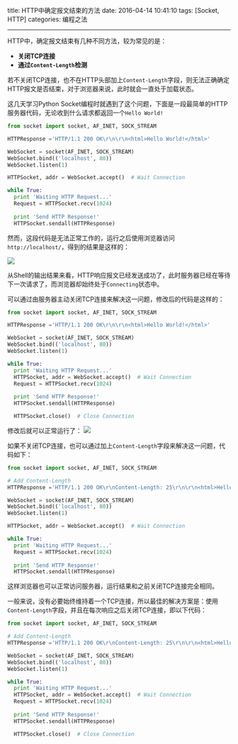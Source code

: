 title: HTTP中确定报文结束的方法
date: 2016-04-14 10:41:10
tags: [Socket, HTTP]
categories: 编程之法

---

HTTP中，确定报文结束有几种不同方法，较为常见的是：
- **关闭TCP连接**
- **通过`Content-Length`检测**

若不关闭TCP连接，也不在HTTP头部加上`Content-Length`字段，则无法正确确定HTTP报文是否结束，对于浏览器来说，此时就会一直处于加载状态。

<!--more-->

这几天学习Python Socket编程时就遇到了这个问题，下面是一段最简单的HTTP服务器代码，无论收到什么请求都返回一个`Hello World!`

``` python
from socket import socket, AF_INET, SOCK_STREAM

HTTPResponse ='HTTP/1.1 200 OK\r\n\r\n<html>Hello World!</html>'

WebSocket = socket(AF_INET, SOCK_STREAM)
WebSocket.bind(('localhost', 80))
WebSocket.listen(1)

HTTPSocket, addr = WebSocket.accept()  # Wait Connection

while True:
  print 'Waiting HTTP Request...'
  Request = HTTPSocket.recv(1024)
  
  print 'Send HTTP Response!'
  HTTPSocket.sendall(HTTPResponse)
```

然而，这段代码是无法正常工作的，运行之后使用浏览器访问`http://localhost/`，得到的结果是这样的：

![](https://pic.gaomf.store/20160414085934.png)

从Shell的输出结果来看，HTTP响应报文已经发送成功了，此时服务器已经在等待下一次请求了，而浏览器却始终处于`Connecting`状态中。

可以通过由服务器主动关闭TCP连接来解决这一问题，修改后的代码是这样的：

``` python
from socket import socket, AF_INET, SOCK_STREAM

HTTPResponse ='HTTP/1.1 200 OK\r\n\r\n<html>Hello World!</html>'

WebSocket = socket(AF_INET, SOCK_STREAM)
WebSocket.bind(('localhost', 80))
WebSocket.listen(1)

while True:
  print 'Waiting HTTP Request...'
  HTTPSocket, addr = WebSocket.accept()  # Wait Connection
  Request = HTTPSocket.recv(1024)
  
  print 'Send HTTP Response!'
  HTTPSocket.sendall(HTTPResponse)

  HTTPSocket.close()  # Close Connection
```

修改后就可以正常运行了：
![](https://pic.gaomf.store/20160414085607.png)

如果不关闭TCP连接，也可以通过加上`Content-Length`字段来解决这一问题，代码如下：

``` python
from socket import socket, AF_INET, SOCK_STREAM

# Add Content-Length
HTTPResponse ='HTTP/1.1 200 OK\r\nContent-Length: 25\r\n\r\n<html>Hello World!</html>'

WebSocket = socket(AF_INET, SOCK_STREAM)
WebSocket.bind(('localhost', 80))
WebSocket.listen(1)

HTTPSocket, addr = WebSocket.accept()  # Wait Connection

while True:
  print 'Waiting HTTP Request...'
  Request = HTTPSocket.recv(1024)
  
  print 'Send HTTP Response!'
  HTTPSocket.sendall(HTTPResponse)
```

这样浏览器也可以正常访问服务器，运行结果和之前关闭TCP连接完全相同。

一般来说，没有必要始终维持着一个TCP连接，所以最佳的解决方案是：使用`Content-Length`字段，并且在每次响应之后关闭TCP连接，即以下代码：

``` python
from socket import socket, AF_INET, SOCK_STREAM

# Add Content-Length
HTTPResponse ='HTTP/1.1 200 OK\r\nContent-Length: 25\r\n\r\n<html>Hello World!</html>'

WebSocket = socket(AF_INET, SOCK_STREAM)
WebSocket.bind(('localhost', 80))
WebSocket.listen(1)

while True:
  print 'Waiting HTTP Request...'
  HTTPSocket, addr = WebSocket.accept()  # Wait Connection
  Request = HTTPSocket.recv(1024)
  
  print 'Send HTTP Response!'
  HTTPSocket.sendall(HTTPResponse)

  HTTPSocket.close()  # Close Connection
```
